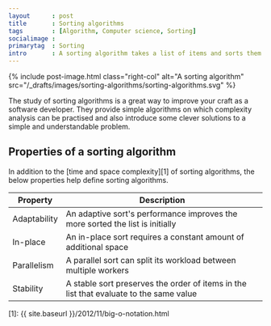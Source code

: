 ```yaml
---
layout      : post
title       : Sorting algorithms
tags        : [Algorithm, Computer science, Sorting]
socialimage : 
primarytag  : Sorting
intro       : A sorting algorithm takes a list of items and sorts them in a particular order, most commonly alphabetically or numerical.
---
```


{% include post-image.html class="right-col" alt="A sorting algorithm" src="/_drafts/images/sorting-algorithms/sorting-algorithms.svg" %}

The study of sorting algorithms is a great way to improve your craft as a software developer. They provide simple algorithms on which complexity analysis can be practised and also introduce some clever solutions to a simple and understandable problem.

<div class='clear'><!----></div>



## Properties of a sorting algorithm

In addition to the [time and space complexity][1] of sorting algorithms, the below properties help define sorting algorithms.

| Property     | Description                                                                            |
|--------------|----------------------------------------------------------------------------------------|
| Adaptability | An adaptive sort's performance improves the more sorted the list is initially          |
| In-place     | An in-place sort requires a constant amount of additional space                        |
| Parallelism  | A parallel sort can split its workload between multiple workers                        |
| Stability    | A stable sort preserves the order of items in the list that evaluate to the same value |



[1]: {{ site.baseurl }}/2012/11/big-o-notation.html